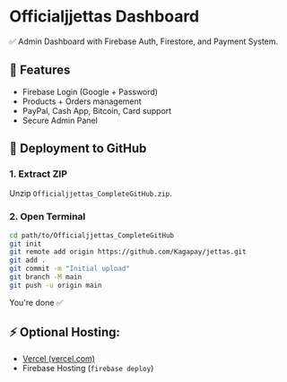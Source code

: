 
# Officialjjettas Dashboard

✅ Admin Dashboard with Firebase Auth, Firestore, and Payment System.

## 🔧 Features
- Firebase Login (Google + Password)
- Products + Orders management
- PayPal, Cash App, Bitcoin, Card support
- Secure Admin Panel

## 🚀 Deployment to GitHub

### 1. Extract ZIP
Unzip `Officialjjettas_CompleteGitHub.zip`.

### 2. Open Terminal
```bash
cd path/to/Officialjjettas_CompleteGitHub
git init
git remote add origin https://github.com/Kagapay/jettas.git
git add .
git commit -m "Initial upload"
git branch -M main
git push -u origin main
```

You're done ✅

## ⚡ Optional Hosting:
- [Vercel (vercel.com)](https://vercel.com/import/git)
- Firebase Hosting (`firebase deploy`)
